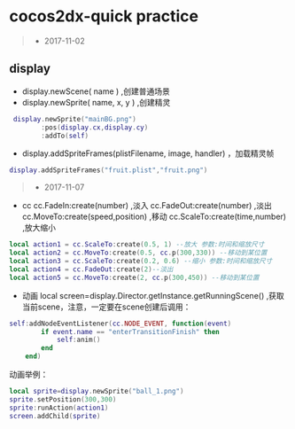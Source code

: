 ﻿# cocos2dx-quick practice
> * 2017-11-02
## display
-   display.newScene( name ) ,创建普通场景
-   display.newSprite( name, x, y ) ,创建精灵
``` lua
 display.newSprite("mainBG.png")
		:pos(display.cx,display.cy)
		:addTo(self)
```
-   display.addSpriteFrames(plistFilename, image, handler) ，加载精灵帧
``` lua
display.addSpriteFrames("fruit.plist","fruit.png")
```
> * 2017-11-07
-   cc
cc.FadeIn:create(number) ,淡入
cc.FadeOut:create(number) ,淡出
cc.MoveTo:create(speed,position) ,移动
cc.ScaleTo:create(time,number) ,放大缩小
``` lua
local action1 = cc.ScaleTo:create(0.5, 1) --放大 参数:时间和缩放尺寸  
local action2 = cc.MoveTo:create(0.5, cc.p(300,330)) --移动到某位置  
local action3 = cc.ScaleTo:create(0.2, 0.6) --缩小 参数:时间和缩放尺寸  
local action4 = cc.FadeOut:create(2)--淡出  
local action5 = cc.MoveTo:create(2, cc.p(300,450)) --移动到某位置  
```
-  动画
local screen=display.Director.getInstance.getRunningScene() ,获取当前scene，注意，一定要在scene创建后调用：
``` lua
self:addNodeEventListener(cc.NODE_EVENT, function(event)
		if event.name == "enterTransitionFinish" then
			self:anim()
		end
	end)
```
动画举例：
``` lua
local sprite=display.newSprite("ball_1.png")
sprite.setPosition(300,300)
sprite:runAction(action1)
screen.addChild(sprite)
```



